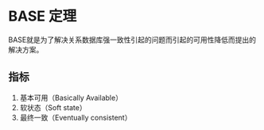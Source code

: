 # BASE 定理

BASE就是为了解决关系数据库强一致性引起的问题而引起的可用性降低而提出的解决方案。

## 指标

1. 基本可用（Basically Available）
2. 软状态（Soft state）
3. 最终一致（Eventually consistent）
